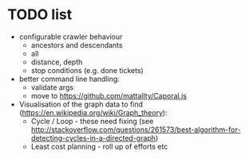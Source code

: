 # TODO list

* configurable crawler behaviour
  * ancestors and descendants
  * all
  * distance, depth
  * stop conditions (e.g. done tickets)
* better command line handling:
  * validate args
  * move to https://github.com/mattallty/Caporal.js
* Visualisation of the graph data to find (https://en.wikipedia.org/wiki/Graph_theory):
  * Cycle / Loop - these need fixing (see http://stackoverflow.com/questions/261573/best-algorithm-for-detecting-cycles-in-a-directed-graph)
  * Least cost planning - roll up of efforts etc

